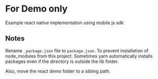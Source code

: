 # For Demo only

Example react native implementation using mobile js sdk

## Notes

Rename `_package.json` file to `package.json`. To prevent installation of node_modules from this project. Sometimes yarn automatically installs packages even if the directory is outside the lib folder.

Also, move the react demo folder to a sibling path.
